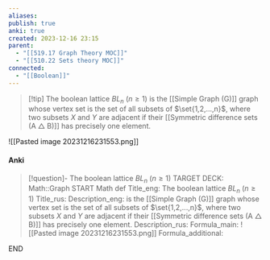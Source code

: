 ```yaml
---
aliases: 
publish: true
anki: true
created: 2023-12-16 23:15
parent:
  - "[[519.17 Graph Theory MOC]]"
  - "[[510.22 Sets theory MOC]]"
connected:
  - "[[Boolean]]"
---
```


> [!tip] The boolean lattice $BL_n$ ($n ≥ 1$) 
is the [[Simple Graph (G)]] graph whose vertex set is the set of all subsets of $\set{1,2,...,n}$, where two subsets $X$ and $Y$ are adjacent if their [[Symmetric difference sets (A △ B)]] has precisely one element.

![[Pasted image 20231216231553.png]]



#### Anki
> [!question]- The boolean lattice $BL_n$ ($n ≥ 1$) 
TARGET DECK: Math::Graph
START
Math def
Title_eng: The boolean lattice $BL_n$ ($n ≥ 1$) 
Title_rus: 
Description_eng: is the [[Simple Graph (G)]] graph whose vertex set is the set of all subsets of $\set{1,2,...,n}$, where two subsets $X$ and $Y$ are adjacent if their [[Symmetric difference sets (A △ B)]] has precisely one element.
Description_rus: 
Formula_main: ![[Pasted image 20231216231553.png]]
Formula_additional:
<!--ID: 1705260711041-->
END










